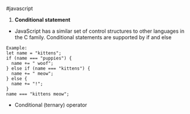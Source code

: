 #javascript

1. **Conditional statement**

* JavaScript has a similar set of control structures to other languages in the C family. Conditional statements are supported by if and else
```
Example:
let name = "kittens";
if (name === "puppies") {
  name += " woof";
} else if (name === "kittens") {
  name += " meow";
} else {
  name += "!";
}
name === "kittens meow";
```
* Conditional (ternary) operator
